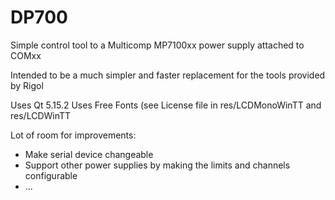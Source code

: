 # DP700
Simple control tool to a Multicomp MP7100xx power supply attached to COMxx

Intended to be a much simpler and faster replacement for the tools provided by Rigol

Uses Qt 5.15.2
Uses Free Fonts (see License file in res/LCDMonoWinTT and res/LCDWinTT

Lot of room for improvements:
* Make serial device changeable
* Support other power supplies by making the limits and channels configurable
* ...
